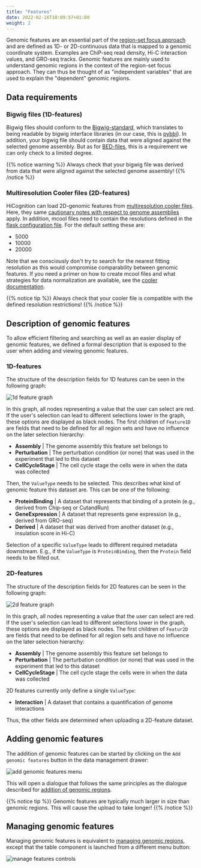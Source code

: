 ```yaml
---
title: "Features"
date: 2022-02-16T10:09:57+01:00
weight: 2
---
```


Genomic features are an essential part of the [region-set focus approach](/concepts/region_set_focus/) and are defined as 1D- or 2D-continuous data that is mapped to a genomic coordinate system. Examples are ChiP-seq read density, Hi-C interaction values, and GRO-seq tracks. Genomic features are mainly used to understand genomic regions in the context of the region-set focus approach. They can thus be thought of as "independent variables" that are used to explain the "dependent" genomic regions.

## Data requirements

### Bigwig files (1D-features)

Bigwig files should conform to the [Bigwig-standard](https://genome.ucsc.edu/goldenpath/help/bigWig.html#:~:text=BigWig%20files%20are%20created%20from,to%20the%20Genome%20Browser%20server.), which translates to being readable by bigwig interface libraries (in our case, this is [pybbi](https://github.com/nvictus/pybbi)). In addition, your bigwig file should contain data that were aligned against the selected genome assembly. But as for [BED-files](/data_management/regions/#data-requirements), this is a requirement we can only check to a limited degree.


{{% notice warning %}}
Always check that your bigwig file was derived from data that were aligned against the selected genome assembly!
{{% /notice %}}

### Multiresolution Cooler files (2D-features)

HiCognition can load 2D-genomic features from [multiresolution cooler files](https://cooler.readthedocs.io/en/latest/). Here, they same [cautionary notes  with respect to genome assemblies](/data_management/features/#bigwig-files) apply. In addition, mcool files need to contain the resolutions defined in the [flask configuration file](/installation/configuration/#preprocessing_map). For the default setting these are:

- 5000
- 10000
- 20000

Note that we consciously don't try to search for the nearest fitting resolution as this would compromise comparability between genomic features. If you need a primer on how to create mcool files and what strategies for data normalization are available, see the [cooler documentation](https://cooler.readthedocs.io/en/latest/quickstart.html). 

{{% notice tip %}}
Always check that your cooler file is compatible with the defined resolution restrictions!
{{% /notice %}}


## Description of genomic features

To allow efficient filtering and searching as well as an easier display of genomic features, we defined a formal description that is exposed to the user when adding and viewing genomic features.

### 1D-features

The structure of the description fields for 1D features can be seen in the following graph:

![1d feature graph](/1d_feature_graph.png)

In this graph, all nodes representing a value that the user can select are red. If the user's selection can lead to different selections lower in the graph, these options are displayed as black nodes. The first children of `Feature1D` are fields that need to be defined for all region sets and have no influence on the later selection hierarchy:

- __Assembly__ | The genome assembly this feature set belongs to
- __Perturbation__ | The perturbation condition (or none) that was used in the experiment that led to this dataset
- __CellCycleStage__ | The cell cycle stage the cells were in when the data was collected

Then, the `ValueType` needs to be selected. This describes what kind of genomic feature this dataset are. This can be one of the following:

- __ProteinBinding__ | A dataset that represents that binding of a protein (e.g., derived from Chip-seq or CutandRun)
- __GeneExpression__ | A dataset that represents gene expression (e.g., derived from GRO-seq)
- __Derived__ | A dataset that was derived from another dataset (e.g., insulation score in Hi-C)

Selection of a specific `ValueType` leads to different required metadata downstream. E.g., if the `ValueType` is `ProteinBinding`, then the `Protein` field needs to be filled out.

### 2D-features

The structure of the description fields for 2D features can be seen in the following graph:

![2d feature graph](/2d_feature_graph.png)

In this graph, all nodes representing a value that the user can select are red. If the user's selection can lead to different selections lower in the graph, these options are displayed as black nodes. The first children of `Featur2D` are fields that need to be defined for all region sets and have no influence on the later selection hierarchy:

- __Assembly__ | The genome assembly this feature set belongs to
- __Perturbation__ | The perturbation condition (or none) that was used in the experiment that led to this dataset
- __CellCycleStage__ | The cell cycle stage the cells were in when the data was collected

2D features currently only define a single `ValueType`:

- __Interaction__ | A dataset that contains a quantification of genome interactions

Thus, the other fields are determined when uploading a 2D-feature dataset.

## Adding genomic features

The addition of genomic features can be started by clicking on the `Add genomic features` button in the data management drawer:

![add genomic features menu](/add_genomic_features_menu.png)

This will open a dialogue that follows the same principles as the dialogue described for [addition of genomic regions](/data_management/regions/#adding-genomic-regions).

{{% notice tip %}}
Genomic features are typically much larger in size than genomic regions. This will cause the upload to take longer!
{{% /notice %}}

## Managing genomic features

Managing genomic features is equivalent to [managing genomic regions](/data_management/regions/#managing-genomic-regions), except that the table component is launched from a different menu button:

![manage features controls](/manage_features_controls.png)